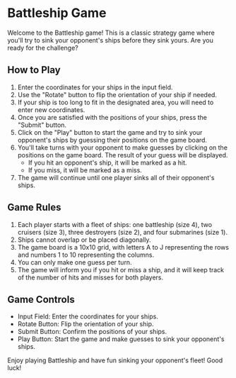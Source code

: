 # Battleship Game

Welcome to the Battleship game! This is a classic strategy game where you'll try to sink your opponent's ships before they sink yours. Are you ready for the challenge?

## How to Play

1. Enter the coordinates for your ships in the input field. 
2. Use the "Rotate" button to flip the orientation of your ship if needed.
3. If your ship is too long to fit in the designated area, you will need to enter new coordinates.
4. Once you are satisfied with the positions of your ships, press the "Submit" button.
5. Click on the "Play" button to start the game and try to sink your opponent's ships by guessing their positions on the game board.
6. You'll take turns with your opponent to make guesses by clicking on the positions on the game board. The result of your guess will be displayed.
   - If you hit an opponent's ship, it will be marked as a hit.
   - If you miss, it will be marked as a miss.
7. The game will continue until one player sinks all of their opponent's ships.

## Game Rules

1. Each player starts with a fleet of ships: one battleship (size 4), two cruisers (size 3), three destroyers (size 2), and four submarines (size 1).
2. Ships cannot overlap or be placed diagonally.
3. The game board is a 10x10 grid, with letters A to J representing the rows and numbers 1 to 10 representing the columns.
4. You can only make one guess per turn.
5. The game will inform you if you hit or miss a ship, and it will keep track of the number of hits and misses for both players.

## Game Controls

- Input Field: Enter the coordinates for your ships.
- Rotate Button: Flip the orientation of your ship.
- Submit Button: Confirm the positions of your ships.
- Play Button: Start the game and make guesses to sink your opponent's ships.

Enjoy playing Battleship and have fun sinking your opponent's fleet! Good luck!
